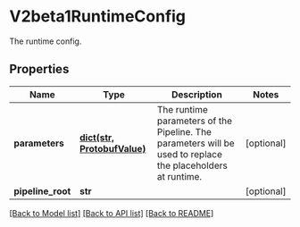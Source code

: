 # V2beta1RuntimeConfig

The runtime config.
## Properties
Name | Type | Description | Notes
------------ | ------------- | ------------- | -------------
**parameters** | [**dict(str, ProtobufValue)**](ProtobufValue.md) | The runtime parameters of the Pipeline. The parameters will be used to replace the placeholders at runtime. | [optional] 
**pipeline_root** | **str** |  | [optional] 

[[Back to Model list]](../README.md#documentation-for-models) [[Back to API list]](../README.md#documentation-for-api-endpoints) [[Back to README]](../README.md)


